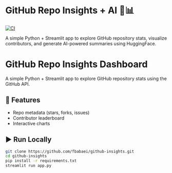 # GitHub Repo Insights + AI 🤖📊

[![CI](https://github.com/your-username/github-insights/actions/workflows/python-app.yml/badge.svg)](https://github.com/your-username/github-insights/actions/workflows/python-app.yml)

A simple Python + Streamlit app to explore GitHub repository stats, visualize contributors,
and generate AI-powered summaries using HuggingFace.


# GitHub Repo Insights Dashboard

A simple Python + Streamlit app to explore GitHub repository stats using the GitHub API.

## 🚀 Features
- Repo metadata (stars, forks, issues)
- Contributor leaderboard
- Interactive charts

## ▶️ Run Locally
```bash
git clone https://github.com/fbabaei/github-insights.git
cd github-insights
pip install -r requirements.txt
streamlit run app.py
